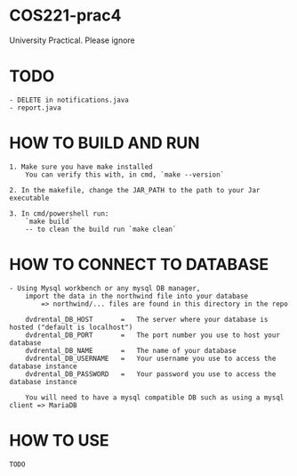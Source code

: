 # COS221-prac4
University Practical. Please ignore

# TODO

    - DELETE in notifications.java
    - report.java

# HOW TO BUILD AND RUN

    1. Make sure you have make installed
        You can verify this with, in cmd, `make --version`

    2. In the makefile, change the JAR_PATH to the path to your Jar executable

    3. In cmd/powershell run:
        `make build`
        -- to clean the build run `make clean`

# HOW TO CONNECT TO DATABASE
    
    - Using Mysql workbench or any mysql DB manager,
        import the data in the northwind file into your database
            => northwind/... files are found in this directory in the repo

        dvdrental_DB_HOST       =   The server where your database is hosted ("default is localhost")
        dvdrental_DB_PORT       =   The port number you use to host your database
        dvdrental_DB_NAME       =   The name of your database
        dvdrental_DB_USERNAME   =   Your username you use to access the database instance
        dvdrental_DB_PASSWORD   =   Your password you use to access the database instance

        You will need to have a mysql compatible DB such as using a mysql client => MariaDB

# HOW TO USE
    TODO